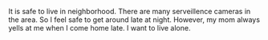 It is safe to live in neighborhood. There are many serveillence cameras in the area. So I feel safe to get around late at night. However, my mom always yells at me when I come home late. I want to live alone.
